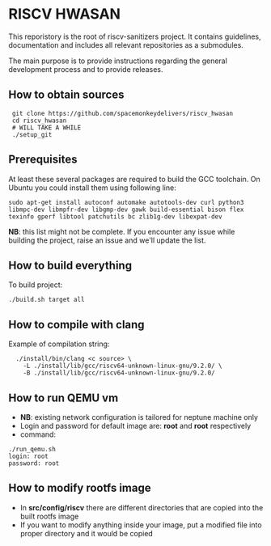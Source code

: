 # RISCV HWASAN

This reporistory is the root of riscv-sanitizers project. It contains
guidelines, documentation and includes all relevant repositories as a
submodules.

The main purpose is to provide instructions regarding the general development
process and to provide releases.

## How to obtain sources

```
 git clone https://github.com/spacemonkeydelivers/riscv_hwasan
 cd riscv_hwasan
 # WILL TAKE A WHILE
 ./setup_git
```

## Prerequisites
At least these several packages are required to build the GCC toolchain. On Ubuntu you could install them using following line:

```
sudo apt-get install autoconf automake autotools-dev curl python3 libmpc-dev libmpfr-dev libgmp-dev gawk build-essential bison flex texinfo gperf libtool patchutils bc zlib1g-dev libexpat-dev
```
**NB**: this list might not be complete. If you encounter any issue while building the project, raise an issue and we'll update the list.

## How to build everything

To build project:

```
./build.sh target all
```

## How to compile with clang

Example of compilation string:

```
  ./install/bin/clang <c source> \
    -L ./install/lib/gcc/riscv64-unknown-linux-gnu/9.2.0/ \
    -B ./install/lib/gcc/riscv64-unknown-linux-gnu/9.2.0/
```

## How to run QEMU vm

* **NB**: existing network configuration is tailored for neptune machine only
* Login and password for default image are: **root** and **root** respectively
* command:
```
./run_qemu.sh
login: root
password: root
```

## How to modify rootfs image
* In **src/config/riscv** there are different directories that are copied into the built rootfs image
* If you want to modify anything inside your image, put a modified file into proper directory and it would be copied

